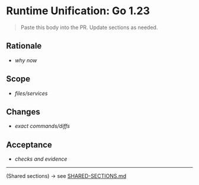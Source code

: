 # Runtime Unification: Go 1.23

> Paste this body into the PR. Update sections as needed.

## Rationale

- _why now_

## Scope

- _files/services_

## Changes

- _exact commands/diffs_

## Acceptance

- _checks and evidence_

---

(Shared sections) → see [SHARED-SECTIONS.md](./SHARED-SECTIONS.md)

